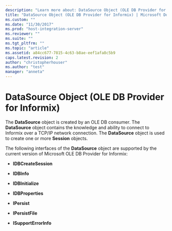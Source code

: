 ```yaml
---
description: "Learn more about: DataSource Object (OLE DB Provider for Informix)"
title: "DataSource Object (OLE DB Provider for Informix) | Microsoft Docs"
ms.custom: ""
ms.date: "11/30/2017"
ms.prod: "host-integration-server"
ms.reviewer: ""
ms.suite: ""
ms.tgt_pltfrm: ""
ms.topic: "article"
ms.assetid: a84cc677-7815-4c63-b8ae-eef1afa8c5b9
caps.latest.revision: 2
author: "christopherhouser"
ms.author: "test"
manager: "anneta"
---
```

# DataSource Object (OLE DB Provider for Informix)
The **DataSource** object is created by an OLE DB consumer. The **DataSource** object contains the knowledge and ability to connect to Informix over a TCP/IP network connection. The **DataSource** object is used to create one or more **Session** objects.  
  
 The following interfaces of the **DataSource** object are supported by the current version of Microsoft OLE DB Provider for Informix:  
  
-   **IDBCreateSession**  
  
-   **IDBInfo**  
  
-   **IDBInitialize**  
  
-   **IDBProperties**  
  
-   **IPersist**  
  
-   **IPersistFile**  
  
-   **ISupportErrorInfo**
